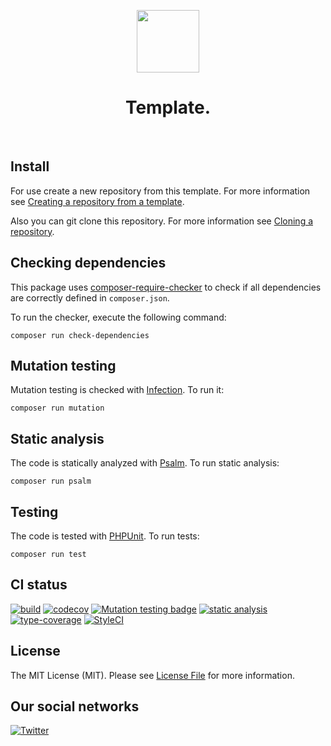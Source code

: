 <p align="center">
    <a href="https://github.com/yii-tools/template" target="_blank">
        <img src="https://avatars.githubusercontent.com/u/121752654?s=200&v=4" height="100px">
    </a>
    <h1 align="center">Template.</h1>
    <br>
</p>

## Install

For use create a new repository from this template. For more information see [Creating a repository from a template](https://docs.github.com/en/github/creating-cloning-and-archiving-repositories/creating-a-repository-from-a-template).

Also you can git clone this repository. For more information see [Cloning a repository](https://docs.github.com/en/github/creating-cloning-and-archiving-repositories/cloning-a-repository).

## Checking dependencies

This package uses [composer-require-checker](https://github.com/maglnet/ComposerRequireChecker) to check if all dependencies are correctly defined in `composer.json`.

To run the checker, execute the following command:

```shell
composer run check-dependencies
```

## Mutation testing

Mutation testing is checked with [Infection](https://infection.github.io/). To run it:

```shell
composer run mutation
```

## Static analysis

The code is statically analyzed with [Psalm](https://psalm.dev/). To run static analysis:

```shell
composer run psalm
```

## Testing

The code is tested with [PHPUnit](https://phpunit.de/). To run tests:

```
composer run test
```

## CI status

[![build](https://github.com/yii-tools/template/actions/workflows/build.yml/badge.svg)](https://github.com/yii-tools/template/actions/workflows/build.yml)
[![codecov](https://codecov.io/gh/yii-tools/template/branch/main/graph/badge.svg?token=MF0XUGVLYC)](https://codecov.io/gh/yii-tools/template)
[![Mutation testing badge](https://img.shields.io/endpoint?style=flat&url=https%3A%2F%2Fbadge-api.stryker-mutator.io%2Fgithub.com%2Fyii-tools%2Ftemplate%2Fmain)](https://dashboard.stryker-mutator.io/reports/github.com/yii-tools/template/main)
[![static analysis](https://github.com/yii-tools/template/actions/workflows/static.yml/badge.svg)](https://github.com/yii-tools/template/actions/workflows/static.yml)
[![type-coverage](https://shepherd.dev/github/yii-tools/template/coverage.svg)](https://shepherd.dev/github/yiii-tools/forms)
[![StyleCI](https://github.styleci.io/repos/584520921/shield?branch=main)](https://github.styleci.io/repos/584520921?branch=main)

## License

The MIT License (MIT). Please see [License File](LICENSE.md) for more information.

## Our social networks

[![Twitter](https://img.shields.io/badge/twitter-follow-1DA1F2?logo=twitter&logoColor=1DA1F2&labelColor=555555?style=flat)](https://twitter.com/Terabytesoftw)
